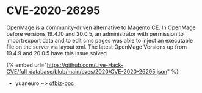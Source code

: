 # CVE-2020-26295

OpenMage is a community-driven alternative to Magento CE. In OpenMage before versions 19.4.10 and 20.0.5, an administrator with permission to import/export data and to edit cms pages was able to inject an executable file on the server via layout xml. The latest OpenMage Versions up from 19.4.9 and 20.0.5 have this Issue solved

{% embed url="https://github.com/Live-Hack-CVE/full_database/blob/main/cves/2020/CVE-2020-26295.json" %}


* yuaneuro ~> [ofbiz-poc](https://zeste.alice-snow.ru/2020/database/cve-2020-26295/ofbiz-poc-yuaneuro)